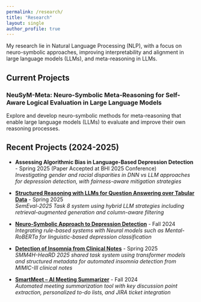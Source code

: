 ```yaml
---
permalink: /research/
title: "Research"
layout: single
author_profile: true
---
```


My research lie in Natural Language Processing (NLP), with a focus on neuro-symbolic approaches, improving interpretability and alignment in large language models (LLMs), and meta-reasoning in LLMs.

## Current Projects

### NeuSyM-Meta: Neuro-Symbolic Meta-Reasoning for Self-Aware Logical Evaluation in Large Language Models
Explore and develop neuro-symbolic methods for meta-reasoning that enable large language models (LLMs) to evaluate and improve their own reasoning processes.

## Recent Projects (2024-2025)

- **Assessing Algorithmic Bias in Language-Based Depression Detection** - Spring 2025 (Paper Accepted at BHI 2025 Conference)  
  *Investigating gender and racial disparities in DNN vs LLM approaches for depression detection, with fairness-aware mitigation strategies*

- **[Structured Reasoning with LLMs for Question Answering over Tabular Data](https://github.com/prajaktakini/Structured-Reasoning-with-LLMs-for-QA-over-Tabular-Data/tree/main)** - Spring 2025  
  *SemEval-2025 Task 8 system using hybrid LLM strategies including retrieval-augmented generation and column-aware filtering*

- **[Neuro-Symbolic Approach to Depression Detection](https://github.com/prajaktakini/Fair-and-Interpretable-Depression-Detection)** - Fall 2024  
  *Integrating rule-based systems with Neural models such as Mental-RoBERTa for linguistic-based depression classification*

- **[Detection of Insomnia from Clinical Notes](https://github.com/prajaktakini/SMM4H-HeaRD-2025-Task-4-Detection-of-Insomnia-in-Clinical-Notes)** - Spring 2025  
  *SMM4H-HeaRD 2025 shared task system using transformer models and structured metadata for automated insomnia detection from MIMIC-III clinical notes*

- **[SmartMeet – AI Meeting Summarizer](https://github.com/prajaktakini/SmartMeet-AI-Meeting-Summarizer-Action-Item-Assistant)** - Fall 2024  
  *Automated meeting summarization tool with key discussion point extraction, personalized to-do lists, and JIRA ticket integration*

[//]: # (## Research Interests)

[//]: # ()
[//]: # (- **Natural Language Processing**: Advanced reasoning and comprehension)

[//]: # (- **Meta-Reasoning**: Self-evaluation and improvement in AI systems)

[//]: # (- **Neurosymbolic AI**: Combining neural networks with symbolic reasoning)

[//]: # (- **AI Ethics**: Bias detection and fairness in healthcare applications)

[//]: # (- **Large Language Models**: Improving reliability and interpretability)